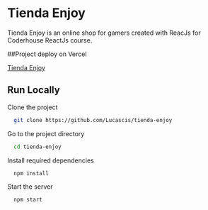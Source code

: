 # Tienda Enjoy

Tienda Enjoy is an online shop for gamers created with ReacJs for Coderhouse ReactJs course.

##Project deploy on Vercel

[Tienda Enjoy](https://tienda-enjoy.vercel.app/)

## Run Locally

Clone the project

```bash
  git clone https://github.com/Lucascis/tienda-enjoy
```

Go to the project directory

```bash
  cd tienda-enjoy
```

Install required dependencies

```bash
  npm install
```

Start the server

```bash
  npm start
```
